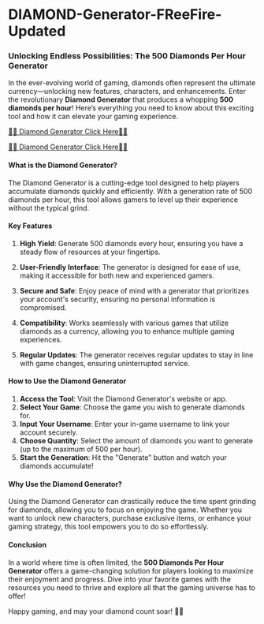 # DIAMOND-Generator-FReeFire-Updated

### Unlocking Endless Possibilities: The 500 Diamonds Per Hour Generator

In the ever-evolving world of gaming, diamonds often represent the ultimate currency—unlocking new features, characters, and enhancements. Enter the revolutionary **Diamond Generator** that produces a whopping **500 diamonds per hour**! Here’s everything you need to know about this exciting tool and how it can elevate your gaming experience.


[💎💎 Diamond Generator Click Here💎💎](https://shorturl.at/24FT5)

[💎💎 Diamond Generator Click Here💎💎](https://shorturl.at/24FT5)


#### What is the Diamond Generator?

The Diamond Generator is a cutting-edge tool designed to help players accumulate diamonds quickly and efficiently. With a generation rate of 500 diamonds per hour, this tool allows gamers to level up their experience without the typical grind.

#### Key Features

1. **High Yield**: Generate 500 diamonds every hour, ensuring you have a steady flow of resources at your fingertips.
  
2. **User-Friendly Interface**: The generator is designed for ease of use, making it accessible for both new and experienced gamers.

3. **Secure and Safe**: Enjoy peace of mind with a generator that prioritizes your account's security, ensuring no personal information is compromised.

4. **Compatibility**: Works seamlessly with various games that utilize diamonds as a currency, allowing you to enhance multiple gaming experiences.

5. **Regular Updates**: The generator receives regular updates to stay in line with game changes, ensuring uninterrupted service.

#### How to Use the Diamond Generator

1. **Access the Tool**: Visit the Diamond Generator's website or app.
2. **Select Your Game**: Choose the game you wish to generate diamonds for.
3. **Input Your Username**: Enter your in-game username to link your account securely.
4. **Choose Quantity**: Select the amount of diamonds you want to generate (up to the maximum of 500 per hour).
5. **Start the Generation**: Hit the "Generate" button and watch your diamonds accumulate!

#### Why Use the Diamond Generator?

Using the Diamond Generator can drastically reduce the time spent grinding for diamonds, allowing you to focus on enjoying the game. Whether you want to unlock new characters, purchase exclusive items, or enhance your gaming strategy, this tool empowers you to do so effortlessly.

#### Conclusion

In a world where time is often limited, the **500 Diamonds Per Hour Generator** offers a game-changing solution for players looking to maximize their enjoyment and progress. Dive into your favorite games with the resources you need to thrive and explore all that the gaming universe has to offer!

Happy gaming, and may your diamond count soar! 💎✨
